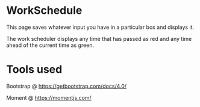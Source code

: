 # WorkSchedule

This page saves whatever input you have in a particular box and displays it. 

The work scheduler displays any time that has passed as red and any time ahead of the current time as green. 

# Tools used
Bootstrap @ https://getbootstrap.com/docs/4.0/

Moment @ https://momentjs.com/
